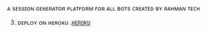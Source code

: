 ᴀ sᴇssɪᴏɴ ɢᴇɴᴇʀᴀᴛᴏʀ ᴘʟᴀᴛғᴏʀᴍ ғᴏʀ ᴀʟʟ ʙᴏᴛs ᴄʀᴇᴀᴛᴇᴅ ʙʏ ʀᴀʜᴍᴀɴ ᴛᴇᴄʜ 

3. ᴅᴇᴘʟᴏʏ ᴏɴ ʜᴇʀᴏᴋᴜ .[`HEROKU`](https://dashboard.heroku.com/new-app?template=https://github.com/RAHMAN-TECH90/MY-PAIR)
